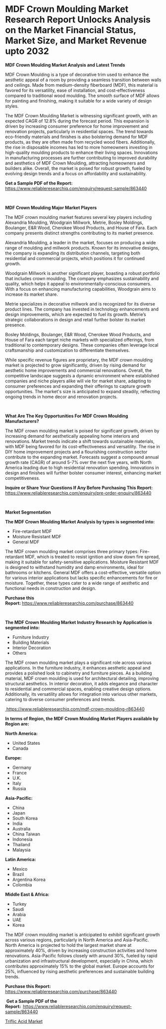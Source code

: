 <p><h1>MDF Crown Moulding Market Research Report Unlocks Analysis on the Market Financial Status, Market Size, and Market Revenue upto 2032</h1></p><p><strong>MDF Crown Moulding Market Analysis and Latest Trends</strong></p>
<p><p>MDF Crown Moulding is a type of decorative trim used to enhance the aesthetic appeal of a room by providing a seamless transition between walls and ceilings. Made from medium-density fiberboard (MDF), this material is favored for its versatility, ease of installation, and cost-effectiveness compared to traditional wood moulding. The smooth surface of MDF allows for painting and finishing, making it suitable for a wide variety of design styles.</p><p>The MDF Crown Moulding Market is witnessing significant growth, with an expected CAGR of 12.8% during the forecast period. This expansion is driven by increasing consumer preference for home improvement and renovation projects, particularly in residential spaces. The trend towards eco-friendly materials and finishes is also bolstering demand for MDF products, as they are often made from recycled wood fibers. Additionally, the rise in disposable incomes has led to more homeowners investing in high-quality moulding products to enhance their living spaces. Innovations in manufacturing processes are further contributing to improved durability and aesthetics of MDF Crown Moulding, attracting homeowners and builders alike. Overall, the market is poised for robust growth, fueled by evolving design trends and a focus on affordability and sustainability.</p></p>
<p><strong>Get a Sample PDF of the Report:&nbsp;</strong> <a href="https://www.reliableresearchiq.com/enquiry/request-sample/863440?utm_campaign=2739&utm_medium=2&utm_source=Github&utm_content=ia&utm_term=02042025&utm_id=mdf-crown-moulding">https://www.reliableresearchiq.com/enquiry/request-sample/863440</a></p>
<p>&nbsp;</p>
<p><strong>MDF Crown Moulding Major Market Players</strong></p>
<p><p>The MDF crown moulding market features several key players including Alexandria Moulding, Woodgrain Millwork, Metrie, Bosley Moldings, Boulanger, E&R Wood, Cherokee Wood Products, and House of Fara. Each company presents distinct strengths contributing to its market presence.</p><p>Alexandria Moulding, a leader in the market, focuses on producing a wide range of moulding and millwork products. Known for its innovative designs, the company is expanding its distribution channels, targeting both residential and commercial projects, which positions it for continued growth.</p><p>Woodgrain Millwork is another significant player, boasting a robust portfolio that includes crown moulding. The company emphasizes sustainability and quality, which helps it appeal to environmentally-conscious consumers. With a focus on enhancing manufacturing capabilities, Woodgrain aims to increase its market share.</p><p>Metrie specializes in decorative millwork and is recognized for its diverse product lines. The company has invested in technology enhancements and design improvements, which are expected to fuel its growth. Metrie’s strategic collaborations in design and retail further bolster its market presence.</p><p>Bosley Moldings, Boulanger, E&R Wood, Cherokee Wood Products, and House of Fara each target niche markets with specialized offerings, from traditional to contemporary designs. These companies often leverage local craftsmanship and customization to differentiate themselves.</p><p>While specific revenue figures are proprietary, the MDF crown moulding market is projected to grow significantly, driven by rising demand for aesthetic home improvements and commercial renovations. Overall, the competitive landscape suggests a dynamic environment where established companies and niche players alike will vie for market share, adapting to consumer preferences and expanding their offerings to capture growth opportunities. The market's size is anticipated to expand steadily, reflecting ongoing trends in home decor and renovation projects.</p></p>
<p>&nbsp;</p>
<p><strong>What Are The Key Opportunities For MDF Crown Moulding Manufacturers?</strong></p>
<p><p>The MDF crown moulding market is poised for significant growth, driven by increasing demand for aesthetically appealing home interiors and renovations. Market trends indicate a shift towards sustainable materials, with MDF being favored for its cost-effectiveness and versatility. The rise in DIY home improvement projects and a flourishing construction sector contribute to the expanding market. Forecasts suggest a compound annual growth rate (CAGR) of around 5-7% over the next five years, with North America leading due to high residential renovation spending. Innovations in design and finishes will further bolster consumer interest, enhancing market competitiveness.</p></p>
<p><strong>Inquire or Share Your Questions If Any Before Purchasing This Report:</strong> <a href="https://www.reliableresearchiq.com/enquiry/pre-order-enquiry/863440?utm_campaign=2739&utm_medium=2&utm_source=Github&utm_content=ia&utm_term=02042025&utm_id=mdf-crown-moulding">https://www.reliableresearchiq.com/enquiry/pre-order-enquiry/863440</a></p>
<p>&nbsp;</p>
<p><strong>Market Segmentation</strong></p>
<p><strong>The MDF Crown Moulding Market Analysis by types is segmented into:</strong></p>
<p><ul><li>Fire-retardant MDF</li><li>Moisture Resistant MDF</li><li>General MDF</li></ul></p>
<p><p>The MDF crown moulding market comprises three primary types: Fire-retardant MDF, which is treated to resist ignition and slow down fire spread, making it suitable for safety-sensitive applications. Moisture Resistant MDF is designed to withstand humidity and damp environments, ideal for bathrooms or kitchens. General MDF offers a cost-effective, versatile option for various interior applications but lacks specific enhancements for fire or moisture. Together, these types cater to a wide range of aesthetic and functional needs in construction and design.</p></p>
<p><strong>Purchase this Report:&nbsp;</strong><a href="https://www.reliableresearchiq.com/purchase/863440?utm_campaign=2739&utm_medium=2&utm_source=Github&utm_content=ia&utm_term=02042025&utm_id=mdf-crown-moulding">https://www.reliableresearchiq.com/purchase/863440</a></p>
<p>&nbsp;</p>
<p><strong>The MDF Crown Moulding Market Industry Research by Application is segmented into:</strong></p>
<p><ul><li>Furniture Industry</li><li>Building Materials</li><li>Interior Decoration</li><li>Others</li></ul></p>
<p><p>The MDF crown moulding market plays a significant role across various applications. In the furniture industry, it enhances aesthetic appeal and provides a polished look to cabinetry and furniture pieces. As a building material, MDF crown moulding is used for architectural detailing, improving structural aesthetics. In interior decoration, it adds elegance and character to residential and commercial spaces, enabling creative design options. Additionally, its versatility allows for integration into various other markets, catering to diverse consumer preferences and trends.</p></p>
<p><a href="https://www.reliableresearchiq.com/mdf-crown-moulding-r863440?utm_campaign=2739&utm_medium=2&utm_source=Github&utm_content=ia&utm_term=02042025&utm_id=mdf-crown-moulding">&nbsp;https://www.reliableresearchiq.com/mdf-crown-moulding-r863440</a></p>
<p><strong>In terms of Region, the MDF Crown Moulding Market Players available by Region are:</strong></p>
<p>
    <p> <strong> North America: </strong>
        <ul>
            <li>United States</li>
            <li>Canada</li>
        </ul>
        </p> 
    <p> <strong> Europe: </strong>
        <ul>
            <li>Germany</li>
            <li>France</li>
            <li>U.K.</li>
            <li>Italy</li>
            <li>Russia</li>
        </ul>
        </p> 
    <p> <strong> Asia-Pacific: </strong>
        <ul>
            <li>China</li>
            <li>Japan</li>
            <li>South Korea</li>
            <li>India</li>
            <li>Australia</li>
            <li>China Taiwan</li>
            <li>Indonesia</li>
            <li>Thailand</li>
            <li>Malaysia</li>
        </ul>
        </p> 
    <p> <strong> Latin America: </strong>
        <ul>
            <li>Mexico</li>
            <li>Brazil</li>
            <li>Argentina Korea</li>
            <li>Colombia</li>
        </ul>
        </p> 
    <p> <strong> Middle East & Africa: </strong>
        <ul>
            <li>Turkey</li>
            <li>Saudi</li>
            <li>Arabia</li>
            <li>UAE</li>
            <li>Korea</li>
        </ul>
    </p>
    </p>
<p><p>The MDF crown moulding market is anticipated to exhibit significant growth across various regions, particularly in North America and Asia-Pacific. North America is projected to hold the largest market share at approximately 40%, driven by increasing construction activities and home renovations. Asia-Pacific follows closely with around 30%, fueled by rapid urbanization and infrastructural development, especially in China, which contributes approximately 15% to the global market. Europe accounts for 25%, influenced by rising aesthetic preferences and sustainable building trends.</p></p>
<p><strong>Purchase this Report: </strong><a href="https://www.reliableresearchiq.com/purchase/863440?utm_campaign=2739&utm_medium=2&utm_source=Github&utm_content=ia&utm_term=02042025&utm_id=mdf-crown-moulding">https://www.reliableresearchiq.com/purchase/863440</a></p>
<p>&nbsp;<strong>Get a Sample PDF of the Report:&nbsp;&nbsp;</strong><a href="https://www.reliableresearchiq.com/enquiry/request-sample/863440?utm_campaign=2739&utm_medium=2&utm_source=Github&utm_content=ia&utm_term=02042025&utm_id=mdf-crown-moulding">https://www.reliableresearchiq.com/enquiry/request-sample/863440</a></p>
<p><strong></strong></p>
<p><p><a href="https://github.com/saroarmaicky/Market-Research-Report-List-1/blob/main/triflic-acid-market.md?utm_campaign=2739&utm_medium=2&utm_source=Github&utm_content=ia&utm_term=02042025&utm_id=mdf-crown-moulding">Triflic Acid Market</a></p></p>